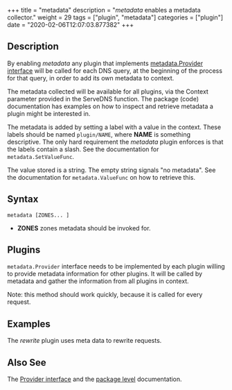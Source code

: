 +++
title = "metadata"
description = "*metadata* enables a metadata collector."
weight = 29
tags = ["plugin", "metadata"]
categories = ["plugin"]
date = "2020-02-06T12:07:03.877382"
+++

## Description

By enabling *metadata* any plugin that implements [metadata.Provider
interface](https://godoc.org/github.com/coredns/coredns/plugin/metadata#Provider) will be called for
each DNS query, at the beginning of the process for that query, in order to add its own metadata to
context.

The metadata collected will be available for all plugins, via the Context parameter provided in the
ServeDNS function. The package (code) documentation has examples on how to inspect and retrieve
metadata a plugin might be interested in.

The metadata is added by setting a label with a value in the context. These labels should be named
`plugin/NAME`, where **NAME** is something descriptive. The only hard requirement the *metadata*
plugin enforces is that the labels contain a slash. See the documentation for
`metadata.SetValueFunc`.

The value stored is a string. The empty string signals "no metadata". See the documentation for
`metadata.ValueFunc` on how to retrieve this.

## Syntax

~~~
metadata [ZONES... ]
~~~

* **ZONES** zones metadata should be invoked for.

## Plugins

`metadata.Provider` interface needs to be implemented by each plugin willing to provide metadata
information for other plugins. It will be called by metadata and gather the information from all
plugins in context.

Note: this method should work quickly, because it is called for every request.

## Examples

The *rewrite* plugin uses meta data to rewrite requests.

## Also See

The [Provider interface](https://godoc.org/github.com/coredns/coredns/plugin/metadata#Provider) and
the [package level](https://godoc.org/github.com/coredns/coredns/plugin/metadata) documentation.
